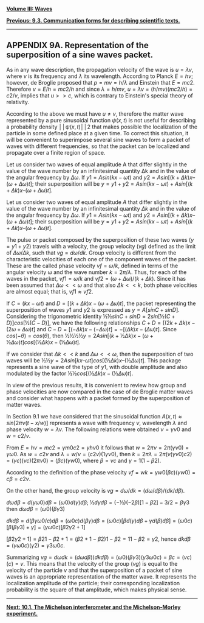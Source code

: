 [**Volume III: Waves**](./volume-III.md)

[**Previous: 9.3. Communication forms for describing scientific texts.**](./vol-III-chap-9-sect-2.md) 

***

## APPENDIX 9A. Representation of the superposition of a sine waves packet.

As in any wave description, the propagation velocity of the wave is $u=λν$, where $ν$ is its frequency and $λ$ its wavelength. According to Planck $E=hν$; however, de Broglie proposed that $p=mv=h/λ$ and Einstein that $E=mc2$. Therefore $ν=E/h=mc2/h$ and since $λ=h/mv$, $u=λν=(h/mv)(mc2/h)=c2/v$, implies that $u>>c$, which is contrary to Einstein's special theory of relativity.

According to the above we must have $u≠v$, therefore the matter wave represented by a pure sinusoidal function $ψ(x,t)$ is not useful for describing a  probability density $││ψ(x,t)││2$ that makes possible the localization of the particle in some defined place at a given time. To correct this situation, it will be convenient to superimpose several sine waves to form a packet of waves with different frequencies, so that the packet can be localized and propagate over a finite region of space. 

Let us consider two waves of equal amplitude A that differ slightly in the value of the wave number by an infinitesimal quantity Δk and in the value of the angular frequency by $Δω$. If $y1=Asin(kx−ωt)$ and $y2=Asin[(k+Δk)x–(ω+Δω)t]$; their superposition will be $y=y1+y2=Asin(kx−ωt)+Asin[(k+Δk)x–(ω+Δω)t]$.

Let us consider two waves of equal amplitude $A$ that differ slightly in the value of the wave number by an infinitesimal quantity $Δk$ and in the value of the angular frequency by $Δω$. If $y1=Asin(kx−ωt)$ and $y2=Asin[(k+Δk)x–(ω+Δω)t]$; their superposition will be $y=y1+y2=Asin(kx−ωt)+Asin[(k+Δk)x–(ω+Δω)t]$.

The pulse or packet composed by the superposition of these two waves ($y=y1+y2$) travels with a velocity, the group velocity ($vg$) defined as the limit of $Δω/Δk$, such that $vg=dω/dk$. Group velocity is different from the characteristic velocities of each one of the component waves of the packet. These are the called phase velocity $vf=ω/k$, defined in terms of the angular velocity ω and the wave number $k=2π/λ$. Thus, for each of the waves in the packet, $vf1=ω/k$ and $vf2=(ω+Δω)/(k+Δk)$. Since it has been assumed that $Δω<<ω$ and that also $Δk<<k$, both phase velocities are almost equal; that is, $vf1≈vf2$.

If $C=(kx−ωt)$ and $D=[(k+Δk)x−(ω+Δω)t]$, the packet representing the superposition of waves $y1$ and $y2$ is expressed as $y=A[sinC+sinD]$. Considering the trigonometric identity $½½sinC+sinD=2sin[½(C+D)]cos[½(C−D)]$, we have the following relationships $C+D=[(2k+Δk)x−(2ω+Δω)t]$ and $C−D=[(−Δk)x−(−Δω)t]=−[(Δk)x−(Δω)t]$. Since $cos(−θ)=cos(θ)$, then $½½½½y=2Asin[(k+½Δk)x−(ω+½Δω)t]cos[(½Δk)x−(½Δω)t]$.

If we consider that $Δk<<k$ and $Δω<<ω$, then the superposition of two waves will be $½½y=2Asin[kx–ωt]cos[(½Δk)x–(½Δω)t]$. This package represents a sine wave of the type of $y1$, with double amplitude and also modulated by the factor $½½cos[(½Δk)x−(½Δω)t]$.

In view of the previous results, it is convenient to review how group and phase velocities are now compared in the case of de Broglie matter waves and consider what happens with a packet formed by the superposition of matter waves.

In Section 9.1 we have considered that the sinusoidal function $A(x,t)≈sin[2πν(t−x/w)]$ represents a wave with frequency $ν$, wavelength $λ$ and phase velocity $w=λν$. The following relations were obtained $ν=γν0$ and $w=c2/v$.

From $E=hν=mc2=γm0c2=γhν0$ it follows that $w=2πν=2π(γν0)=γω0$. As $w=c2v$ and $λ=w/ν=(c2v)(1γν0)$, then $k=2πλ=2π(v(γν0)c2)=(γc)(vc)(2πν0)=(βc)(γw0)$, where $β=vc$ and $γ=1(1−β2)$.

According to the definition of the phase velocity $vf=wk=γw0(βc)(γw0)=cβ=c2v$.

On the other hand, the group velocity is $vg=dω/dk=(dω/dβ)/(dk/dβ)$.

$dωdβ=d(γω0)dβ=(ω0)d(γ)dβ$; $½dγdβ=(−½)(−2β)[1−β2]−3/2=βγ3$ then $dωdβ=(ω0)(βγ3)$

$dkdβ=d(βγω0/c)dβ=(ω0c)d(βγ)dβ=(ω0c)[βd(γ)dβ+γd(β)dβ]=(ω0c)[β(βγ3)+γ]=(γω0c)[β2γ2+1]$

$[β2γ2+1]=β21−β2+1=(β2+1−β2)1−β2=11−β2=γ2$, hence $dkdβ=(γω0c)(γ2)=γ3ω0c$.

Summarizing $vg=dωdk=(dωdβ)(dkdβ)=(ω0)(βγ3)(γ3ω0c)=βc=(vc)(c)=v$. This means that the velocity of the group ($vg$) is equal to the velocity of the particle $v$ and that the superposition of a packet of sine waves is an appropriate representation of the matter wave. It represents the localization amplitude of the particle; their corresponding localization probability is the square of that amplitude, which makes physical sense.

***

[**Next: 10.1.  The Michelson interferometer and the Michelson-Morley experiment.**](./vol-III-chap-10-sect-1.md)



